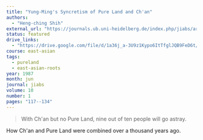 ```yaml
---
title: "Yung-Ming's Syncretism of Pure Land and Ch'an"
authors:
  - "Heng-ching Shih"
external_url: "https://journals.ub.uni-heidelberg.de/index.php/jiabs/article/view/8711/2618"
status: featured
drive_links:
  - "https://drive.google.com/file/d/1a36j_a-3U9z1Kypo6ItTfglJQB9FeD6t/view?usp=drivesdk"
course: east-asian
tags:
  - pureland
  - east-asian-roots
year: 1987
month: jun
journal: jiabs
volume: 10
number: 1
pages: "117--134"
---
```


> With Ch'an but no Pure Land,  nine  out  of  ten  people  will  go  astray.

How Ch'an and Pure Land were combined over a thousand years ago.
